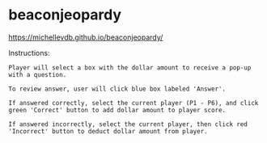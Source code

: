 # beaconjeopardy
 
https://michellevdb.github.io/beaconjeopardy/


Instructions:

	Player will select a box with the dollar amount to receive a pop-up with a question.

	To review answer, user will click blue box labeled 'Answer'. 

	If answered correctly, select the current player (P1 - P6), and click green 'Correct' button to add dollar amount to player score.

	If answered incorrectly, select the current player, then click red 'Incorrect' button to deduct dollar amount from player. 

